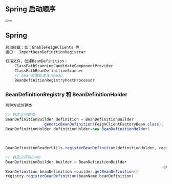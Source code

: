 ## Spring 启动顺序

<img src="https://pic2.zhimg.com/80/v2-f7402c5f14604c9ce0d5b0bb3a1fba35_1440w.webp" alt="img" style="zoom:50%;" />



## Spring

```java
启动拦截：如：EnableFeignClients 等
接口： ImportBeanDefinitionRegistrar

扫描文件，创建BeanDefinition：
	ClassPathScanningCandidateComponentProvider
	ClassPathBeanDefinitionScanner
	// bean前置处理注入bean
	BeanDefinitionRegistryPostProcessor
```

### BeanDefinitionRegistry 和 BeanDefinitionHolder

```java
两种方式创建类

// 自定义创建类
BeanDefinitionBuilder definition = BeanDefinitionBuilder
				.genericBeanDefinition(FeignClientFactoryBean.class);
BeanDefinitionHolder definitionHolder=new BeanDefinitionHolder(
  																					beanDefinition,
   																					beanName,
  																					aliases)
BeanDefinitionReaderUtils.registerBeanDefinition(definitionHolder, registry);

// 自定义获取Bean
BeanDefinitionBuilder builder = BeanDefinitionBuilder
																	.genericBeanDefinition(FeignClientSpecification.class);
BeanDefinition beanDefinition =builder.getBeanDefinition()
registry.registerBeanDefinition(beanName,beanDefinition)
```



